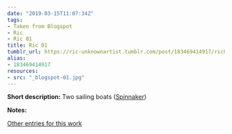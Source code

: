 ```yaml
---
date: "2019-03-15T11:07:34Z"
tags:
- Taken from Blogspot
- Ric
- Ric 01
title: Ric 01
tumblr_url: https://ric-unknownartist.tumblr.com/post/183469414917/ric01
alias:
- 183469414917
resources:
- src: "_blogspot-01.jpg"
---
```


**Short description:** Two sailing boats ([Spinnaker](https://en.wikipedia.org/wiki/Spinnaker))

**Notes:** &nbsp;

[Other entries for this work](/tags/Ric-01)
